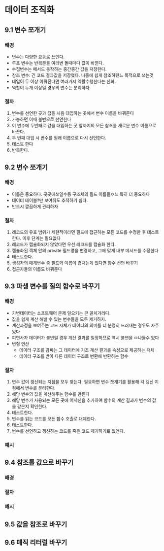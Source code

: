 # 데이터 조직화

## 9.1 변수 쪼개기
### 배경
 - 변수는 다양한 요동로 쓰인다.
 - 루프 변수는 반복문을 여러번 돌때마다 값이 바뀐다.
 - 수집변수는 메서드 동작하는 중간중간 값을 저장한다.
 - 참조 변수: 긴 코드 결과값을 저장했다. 나중에 쉽게 참조하련느 목적으로 쓰는것
 - 대입이 두 이상 이뤄진다면 여러가지 역활수행한다는 신화.
 - 역할이 두개 이상일 경우의 변수는 분리하자 
### 절차
 1) 변수를 선언한 곳과 값을 처음 대입하는 곳에서 변수 이름을 바꿔준다
 2) 가능하면 이때 불변으로 선언한다
 3) 이 변수에 두번째로 값을 대입하는 곳 앞까지의 모든 참조를 새로운 변수 이름으로 바꾼다.
 4) 두 번째 대입 시 변수를 원래 이름으로 다시 선언한다.
 5) 테스트 한다
 6) 반복한다.


## 9.2 변수 쪼개기
### 배경
 - 이름은 중요하다. 곳곳에쓰일수롱 구조체의 필드 이름들ㅇ느 특히 더 중요하다
 - 데이터 테이블?만 보여줘도 추적하기 쉽다.
 - 반드시 깔끔하게 관리하자
### 절차
  1) 레코드의 유효 범위가 제한적이라면 필드에 접근하는 모든 코드를 수정한 후 테스트한다. 이후 단계는 필요없다
  2) 레코드가 캡슐화되지 않았다면 우선 레코드를 캡슐화 한다.
  3) 캡슐화된 객체 안의 private 필드명을 변경하고, 그에 맞게 내부 메서드를 수정한다
  4) 테스트한다.
  5) 생성자의 매게변수 중 필드와 이름이 겹치는게 있다면 함수 선언 바꾸기
  6) 접근자들의 이름도 바꿔준다

## 9.3 파생 변수를 질의 함수로 바꾸기
### 배경
   - 가변데이터는 소프트웨어 문제 일으키는 큰 골치거리다.
   - 값을 쉽게 계산 해낼 수 있는 변수들을 모두 제거하자.
   - 계산과정을 보여주는 코드 자체가 데이터의 의미를 더 분명히 드러내는 경우도 자주 있다
   - 피연사자 데이터가 불변일 경우 계산 결과를 일정하므로 역시 불변을 ㅁ나들수 있다
   - 변형 연산
     - 데이터 구조를 감싸는 그 데이터에 기초 계산 결과를 속성으로 제공하는 객체
     - 데이터 구조를 받아 다른 데이터 구조로 변환해 반환하는 함수
### 절차
   1) 변수 값이 갱신되는 지점을 모두 찾는다. 필요하면 변수 쪼개기를 활용해 각 갱신 지점에서 변수를 분리한다.
   2) 해당 변수의 값을 계산해주는 함수를 만든다
   3) 해당 변수가 사용되는 모든 곳에 어서션을 추가하여 함수의 계산 결과가 변수의 값을 같은지 확인한다.
   4) 테스트한다.
   5) 변수를 읽는 코드를 모든 함수 호출로 대체한다.
   6) 테스트한다.
   7) 변수를 선언하고 갱신하는 코드를 죽은 코드 제거하기로 없앤다.
### 예시


## 9.4 참조를 값으로 바꾸기
### 배경
### 절차
### 예시

## 9.5 값을 참조로 바꾸기
## 9.6 매직 리터럴 바꾸기